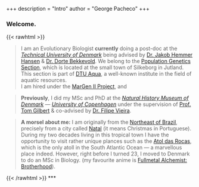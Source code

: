 +++
description = "Intro"
author = "George Pacheco"
+++

### Welcome.

{{< rawhtml >}}
<blockquote>
I am an Evolutionary Biologist <b>currently</b> doing a post-doc at the <a href="https://www.dtu.dk/english"><i>Technical University of Denmark</i></a> being advised by <a href="https://orbit.dtu.dk/en/persons/jakob-hemmer-hansen">Dr. Jakob Hemmer Hansen</a> & <a href="https://orbit.dtu.dk/en/persons/dorte-bekkevold">Dr. Dorte Bekkevold</a>. We belong to the <a href="https://www.aqua.dtu.dk/english/Research/Population_genetics">Population Genetics Section</a>, which is located at the small town of Silkeborg in Jutland. This section is part of <a href="https://www.aqua.dtu.dk/english/about">DTU Aqua</a>, a well-known institute in the field of aquatic resources.
<br/>
I am hired under the <a href="https://twitter.com/Margen_II">MarGen II Project</a>, and
</blockquote>

<blockquote>
<b>Previously</b>, I did my MSc and PhD at the <a href="https://snm.ku.dk/english/"><i>Natural History Museum of Denmark</i></a> — <a href="https://www.ku.dk/english/"><i>University of Copenhagen</i></a> under the supervision of <a href="(https://globe.ku.dk/staff-list/?pure=en/persons/295003">Prof. Tom Gilbert</a> & co-advised by <a href="https://scholar.google.com/citations?user=gvZmPNQAAAAJ&hl=en">Dr. Filipe Vieira</a>.
</blockquote>

<blockquote>
<b>A morsel about me:</b> I am originally from the <a href="https://en.wikipedia.org/wiki/Northeast_Region,_Brazil">Northeast of Brazil</a>, precisely from a city called <a href="https://en.wikipedia.org/wiki/Natal,_Rio_Grande_do_Norte">Natal</a> (it means Christmas in Portuguese). During my two decades living in this tropical town I have the opportunity to visit rather unique plances such as the <a href="https://en.wikipedia.org/wiki/Rocas_Atoll">Atol das Rocas</a>, which is the only atoll in the South Atlantic Ocean — a marvellous place indeed. However, right before I turned 23, I moved to Denmark to do an MSc in Biology. 
(my favourite anime is <a href="https://en.wikipedia.org/wiki/Fullmetal_Alchemist:_Brotherhood">Fullmetal Alchemist: Brotherhood</a>).
</blockquote>
{{< /rawhtml >}}
***